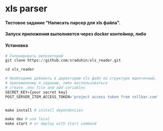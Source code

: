 # xls parser
#### Тестовое задание "Написать парсер для xls файла".
#### Запуск приложения выполняется через docker контейнер, либо
#### Установка
```python
# Склонировать репозиторий
git clone https://github.com/sraduhin/xls_reader.git

cd xls_reader

# Необходимо добавить в директорию xls файл по структуре идентичный,
# приложенному к заданию, либо воспользоваться 
# create .env file and add variables
SECRET_KEY={your secret key}
POST_SERVER_ITEM_ACCESS_TOKEN='project access token from rollbar.com'


make install # install dependencies

make dev # use local
make start # or deploy with start command
```
